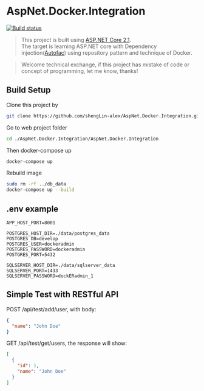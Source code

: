 # AspNet.Docker.Integration

[![Build status](https://ci.appveyor.com/api/projects/status/csr4l6bm2nq9afsg?svg=true)](https://ci.appveyor.com/project/shengLin-alex/aspnet-docker-integration)

> This project is built using [ASP.NET Core 2.1](https://docs.microsoft.com/en-us/aspnet/core/security/authentication/identity?view=aspnetcore-2.1&tabs=visual-studio).  
> The target is learning ASP.NET core with Dependency injection([Autofac](https://autofac.org/)) using repository pattern and technique of Docker.

> Welcome technical exchange, if this project has mistake of code or concept of programming, let me know, thanks!

## Build Setup

Clone this project by
``` bash
git clone https://github.com/shengLin-alex/AspNet.Docker.Integration.git
```

Go to web project folder
``` bash
cd ./AspNet.Docker.Integration/AspNet.Docker.Integration
```

Then docker-compose up

``` bash
docker-compose up
```

Rebuild image
``` bash
sudo rm -rf ../db_data
docker-compose up --build
```

## .env example
```
APP_HOST_PORT=8001

POSTGRES_HOST_DIR=./data/postgres_data
POSTGRES_DB=develop
POSTGRES_USER=dockeradmin
POSTGRES_PASSWORD=dockeradmin
POSTGRES_PORT=5432

SQLSERVER_HOST_DIR=./data/sqlserver_data
SQLSERVER_PORT=1433
SQLSERVER_PASSWORD=dockERadmin_1
```


## Simple Test with RESTful API

POST /api/test/add/user, with body:
```json
{
  "name": "John Doe"
}
```

GET /api/test/get/users, the response will show:
```json
[
  {
    "id": 1,
    "name": "John Doe"
  }
]
```